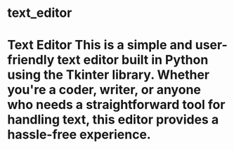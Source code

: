 # text_editor
# Text Editor  This is a simple and user-friendly text editor built in Python using the Tkinter library. Whether you're a coder, writer, or anyone who needs a straightforward tool for handling text, this editor provides a hassle-free experience.
